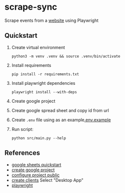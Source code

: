 # scrape-sync

Scrape events from a [website](https://reservas.estetical.es) using Playwright

## Quickstart

1. Create virtual environment

    ```console
    python3 -m venv .venv && source .venv/bin/activate
    ```

2. Install requirements

    ```console
    pip install -r requirements.txt
    ```

3. Install playwright dependencies

    ```console
    playwright install --with-deps
    ```

4. Create google project
5. Create google spread sheet and copy id from url
6. Create `.env` file using as an example[.env.example ](src/.env.example)
7. Run script:

    ```console
    python src/main.py --help
    ```


## References

- [google sheets quickstart](https://developers.google.com/workspace/sheets/api/quickstart/python?hl=es-419)
- [create google project](https://console.cloud.google.com/projectcreate?hl=es-419)
- [configure project public](https://console.cloud.google.com/auth/audience?hl=es-419)
- [create clients](https://console.cloud.google.com/auth/clients) Select "Desktop App"
- [playwright](https://playwright.dev/python/docs/intro)
